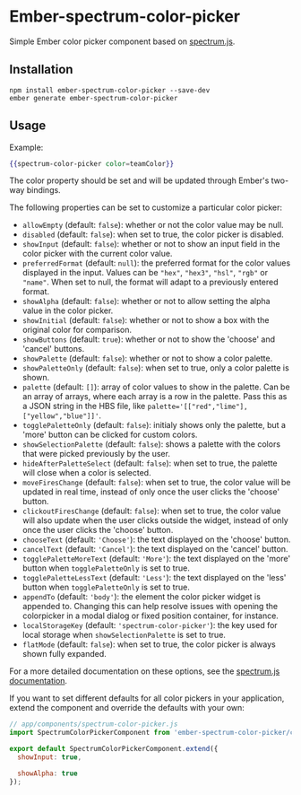 # Ember-spectrum-color-picker

Simple Ember color picker component based on [spectrum.js](http://bgrins.github.io/spectrum/).

## Installation

```
npm install ember-spectrum-color-picker --save-dev
ember generate ember-spectrum-color-picker
```

## Usage

Example:

``` handlebars
{{spectrum-color-picker color=teamColor}}
```

The color property should be set and will be updated through Ember's two-way bindings.

The following properties can be set to customize a particular color picker:

* `allowEmpty` (default: `false`): whether or not the color value may be null.
* `disabled` (default: `false`): when set to true, the color picker is disabled.
* `showInput` (default: `false`): whether or not to show an input field in the color picker with the current color
  value.
* `preferredFormat` (default: `null`): the preferred format for the color values displayed in the input. Values can be
  `"hex"`, `"hex3"`, `"hsl"`, `"rgb"` or `"name"`. When set to null, the format will adapt to a previously entered
  format.
* `showAlpha` (default: `false`): whether or not to allow setting the alpha value in the color picker.
* `showInitial` (default: `false`): whether or not to show a box with the original color for comparison.
* `showButtons` (default: `true`): whether or not to show the 'choose' and 'cancel' buttons.
* `showPalette` (default: `false`): whether or not to show a color palette.
* `showPaletteOnly` (default: `false`): when set to true, only a color palette is shown.
* `palette` (default: `[]`): array of color values to show in the palette. Can be an array of arrays, where each array
  is a row in the palette. Pass this as a JSON string in the HBS file, like
  `palette='[["red","lime"],["yellow","blue"]]'`.
* `togglePaletteOnly` (default: `false`): initialy shows only the palette, but a 'more' button can be clicked for custom
  colors.
* `showSelectionPalette` (default: `false`): shows a palette with the colors that were picked previously by the user.
* `hideAfterPaletteSelect` (default: `false`): when set to true, the palette will close when a color is selected.
* `moveFiresChange` (default: `false`): when set to true, the color value will be updated in real time, instead of only
  once the user clicks the 'choose' button.
* `clickoutFiresChange` (default: `false`): when set to true, the color value will also update when the user clicks
  outside the widget, instead of only once the user clicks the 'choose' button.
* `chooseText` (default: `'Choose'`): the text displayed on the 'choose' button.
* `cancelText` (default: `'Cancel'`): the text displayed on the 'cancel' button.
* `togglePaletteMoreText` (default: `'More'`): the text displayed on the 'more' button when `togglePaletteOnly` is set
  to true.
* `togglePaletteLessText` (default: `'Less'`): the text displayed on the 'less' button when `togglePaletteOnly` is set
  to true.
* `appendTo` (default: `'body'`): the element the color picker widget is appended to. Changing this can help resolve
  issues with opening the colorpicker in a modal dialog or fixed position container, for instance.
* `localStorageKey` (default: `'spectrum-color-picker'`): the key used for local storage when `showSelectionPalette` is
  set to true.
* `flatMode` (default: `false`): when set to true, the color picker is always shown fully expanded.

For a more detailed documentation on these options, see the [spectrum.js documentation](http://bgrins.github.io/spectrum/).

If you want to set different defaults for all color pickers in your application, extend the component and override the
defaults with your own:

```javascript
// app/components/spectrum-color-picker.js
import SpectrumColorPickerComponent from 'ember-spectrum-color-picker/components/spectrum-color-picker';

export default SpectrumColorPickerComponent.extend({
  showInput: true,

  showAlpha: true
});
```
